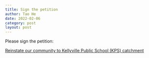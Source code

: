 ```yaml
---
title: Sign the petition
author: Tao He
date: 2022-02-06
category: post
layout: post
---
```


Please sign the petition:

[Reinstate our community to Kellyville Public School (KPS) catchment](https://www.change.org/p/reinstate-our-community-to-kellyville-public-school-kps-catchment)
